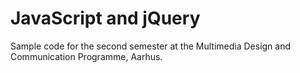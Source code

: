 JavaScript and jQuery
=====================

Sample code for the second semester at the Multimedia Design and Communication Programme, Aarhus.

